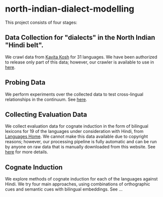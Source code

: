 # north-indian-dialect-modelling

This project consists of four stages:

## Data Collection for "dialects" in the North Indian "Hindi belt".

We crawl data from [Kavita Kosh](http://kavitakosh.org/) for 31 languages. We have been authorized to release only part of this data; however, our crawler is available to use in [here](crawlers/).

## Probing Data

We perform experiments over the collected data to test cross-lingual relationships in the continuum. See [here](stats/).

## Collecting Evaluation Data

We collect evaluation data for cognate induction in the form of bilingual lexicons for 19 of the languages under consideration with Hindi, from [Languages Home](http://languageshome.com/). We cannot make this data available due to copyright reasons; however, our processing pipeline is fully automatic and can be run by anyone on raw data that is manually downloaded from this website. See [here](https://github.com/niyatibafna/north-indian-dialect-modelling/tree/main/evaluation_languages_home) for more details.

## Cognate Induction

We explore methods of cognate induction for each of the languages against Hindi. We try four main approaches, using combinations of orthographic cues and semantic cues with bilingual embeddings. See ...
